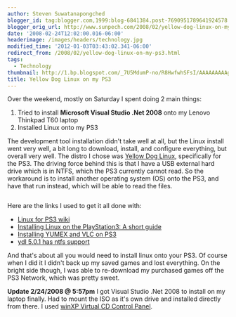 ```yaml
---
author: Steven Suwatanapongched
blogger_id: tag:blogger.com,1999:blog-6841384.post-7690951789641924578
blogger_orig_url: http://www.sunpech.com/2008/02/yellow-dog-linux-on-my-ps3.html
date: '2008-02-24T12:02:00.016-06:00'
headerimage: /images/headers/technology.jpg
modified_time: '2012-01-03T03:43:02.341-06:00'
redirect_from: /2008/02/yellow-dog-linux-on-my-ps3.html
tags:
  - Technology
thumbnail: http://1.bp.blogspot.com/_7U5MdumP-no/R8HwfwhSFsI/AAAAAAAAAgI/DUh0vPPHiSg/s600/ydl_logo.jpg
title: Yellow Dog Linux on my PS3
---
```



Over the weekend, mostly on Saturday I spent doing 2 main things:

<ol>
  <li>Tried to install <b>Microsoft Visual Studio .Net 2008</b> onto my Lenovo Thinkpad T60 laptop</li>
  <li>Installed Linux onto my PS3</li>
</ol>

The development tool installation didn't take well at all, but the Linux install went very well, a bit long to download, install, and configure everything, but overall very well.  The distro I chose was <a href="http://www.terrasoftsolutions.com/products/ydl/">Yellow Dog Linux</a>, specifically for the PS3.  The driving force behind this is that I have a USB external hard drive which is in NTFS, which the PS3 currently cannot read.  So the workaround is to install another operating system (OS) onto the PS3, and have that run instead, which will be able to read the files.

<img    border="0" id="BLOGGER_PHOTO_ID_5170678275589150402" src="http://1.bp.blogspot.com/_7U5MdumP-no/R8HwfwhSFsI/AAAAAAAAAgI/DUh0vPPHiSg/s400/ydl_logo.jpg" alt="" />

Here are the links I used to get it all done with:

<ul>
  <li><a href="http://en.wikipedia.org/wiki/Linux_for_PlayStation_3">Linux for PS3 wiki</a></li>
  <li><a href="http://www.ps3grid.net/install_linux.php">Installing Linux on the PlayStation3: A short guide</a>
</li>
  <li><a href="http://tictech2.blogspot.com/2007/01/installing-vlc-on-ps3-running-yellowdog.html">Installing YUMEX and VLC on PS3</a></li>
  <li><a href="http://www.yellowdog-board.com/viewtopic.php?p=9876">ydl 5.0.1 has ntfs support</a></li>
</ul>

And that's about all you would need to install linux onto your PS3.  Of course when I did it I didn't back up my saved games and lost everything.  On the bright side though, I was able to re-download my purchased games off the PS3 Network, which was pretty sweet.  

<b>Update 2/24/2008 @ 5:57pm</b> I got Visual Studio .Net 2008 to install on my laptop finally.  Had to mount the ISO as it's own drive and installed directly from there.  I used <a href="http://download.microsoft.com/download/7/b/6/7b6abd84-7841-4978-96f5-bd58df02efa2/winxpvirtualcdcontrolpanel_21.exe">winXP Virtual CD Control Panel</a>.